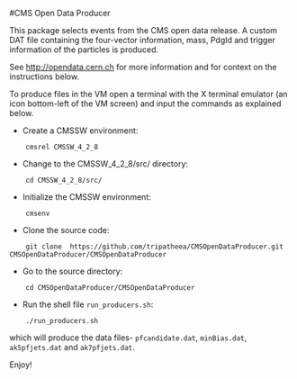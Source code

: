 #CMS Open Data Producer

This package selects events from the CMS open
data release. A custom DAT file containing the four-vector information, mass, PdgId and trigger information of the particles is produced.

See http://opendata.cern.ch for more information and for context on the instructions below.

To produce files in the VM open a terminal with the X terminal emulator (an icon bottom-left of the VM screen)
and input the commands as explained below.

* Create a CMSSW environment: 

```
    cmsrel CMSSW_4_2_8
```

* Change to the CMSSW_4_2_8/src/ directory:

```
    cd CMSSW_4_2_8/src/
```
* Initialize the CMSSW environment:

```
    cmsenv
```
* Clone the source code:


```    git clone  https://github.com/tripatheea/CMSOpenDataProducer.git CMSOpenDataProducer/CMSOpenDataProducer```


* Go to the source directory:

```
    cd CMSOpenDataProducer/CMSOpenDataProducer
```
* Run the shell file `run_producers.sh`:

```
    ./run_producers.sh
```
which will produce the data files-  `pfcandidate.dat`, `minBias.dat`, `ak5pfjets.dat` and `ak7pfjets.dat`.

Enjoy!
